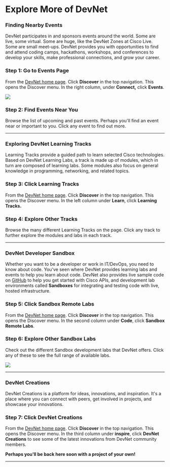 # Explore More of DevNet

### Finding Nearby Events

DevNet participates in and sponsors events around the world. Some are live, some virtual. Some are huge, like the DevNet Zones at Cisco Live. Some are small meet-ups. DevNet provides you with opportunities to find and attend coding camps, hackathons, workshops, and conferences to develop your skills, make professional connections, and grow your career.

### Step 1: Go to Events Page
From the [DevNet home page](https://developer.cisco.com/site/devnet/home/index.gsp). Click **Discover** in the top navigation. This opens the Discover menu. In the right column, under **Connect,** click **Events**.

![](/posts/files/01-intro-01-intro-to-devnet/assets/images/discover.png)

### Step 2: Find Events Near You
Browse the list of upcoming and past events. Perhaps you'll find an event near or important to you. Click any event to find out more.

------------

### Exploring DevNet Learning Tracks
Learning Tracks provide a guided path to learn selected Cisco technologies. Based on DevNet Learning Labs, a track is made up of modules, which in turn are composed of learning labs. Some modules also focus on general knowledge in programming, networking, and related topics.

### Step 3: Click **Learning Tracks**
From the [DevNet home page](https://developer.cisco.com/site/devnet/home/index.gsp). Click **Discover** in the top navigation. This opens the Discover menu. In the left column under **Learn**, click **Learning Tracks.**

### Step 4: Explore Other Tracks
Browse the many different Learning Tracks on the page. Click any track to further explore the modules and labs in each track.

------------

### DevNet Developer Sandbox
Whether you want to be a developer or work in IT/DevOps, you need to know about code. You've seen where DevNet provides learning labs and events to help you learn about code. DevNet also provides live sample code on [GitHub](https://github.com) to help you get started with Cisco APIs, and development lab environments called **Sandboxes** for integrating and testing code with live, hosted infrastructure.

### Step 5: Click **Sandbox Remote Labs**
From the [DevNet home page](https://developer.cisco.com/site/devnet/home/index.gsp). Click **Discover** in the top navigation. This opens the Discover menu. In the second column under **Code**, click **Sandbox Remote Labs**.

### Step 6: Explore Other Sandbox Labs
Check out the different Sandbox development labs that DevNet offers. Click any of these to see the full range of available labs.

![](introDevNet/01-intro-01-intro-to-devnet/assets/images/sandboxLabs.PNG)

------------

### DevNet Creations

DevNet Creations is a platform for ideas, innovations, and inspiration. It's a place where you can connect with peers, get involved in projects, and showcase your innovations.

### Step 7: Click **DevNet Creations**
From the [DevNet home page](https://developer.cisco.com/site/devnet/home/index.gsp). Click **Discover** in the top navigation. This opens the Discover menu. In the third column under **inspire**, click **DevNet Creations** to see some of the latest innovations from DevNet community members.

**Perhaps you'll be back here soon with a project of your own!**

-------------
